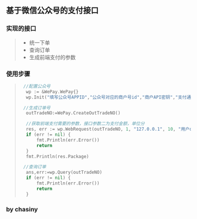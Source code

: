 ## 基于微信公众号的支付接口

### 实现的接口

> - 统一下单
> - 查询订单
> - 生成前端支付的参数

### 使用步骤

> ```go
>  //配置公众号
>  	wp := &WePay.WePay{}
>  	wp.Init("填写公众号APPID","公众号对应的商户号id","商户API密钥","支付通知地址（后端接口）")
>  ```
>
> ```go
>  //生成订单号
>  	outTradeNO:=WePay.CreateOutTradeNO()
>
>  	//获取前端支付需要的参数，接口参数二为支付金额，单位分
>  	res, err := wp.WebRequest(outTradeNO, 1, "127.0.0.1", 10, "用户openid")
>  	if (err != nil) {
>  		fmt.Println(err.Error())
>  		return
>  	}
>  	fmt.Println(res.Package)
>  ```
>
> ```go
>  //查询订单
>  	ans,err:=wp.Query(outTradeNO)
>  	if (err != nil) {
>  		fmt.Println(err.Error())
>  		return
>  	}
>  ```
>

### by chasiny

